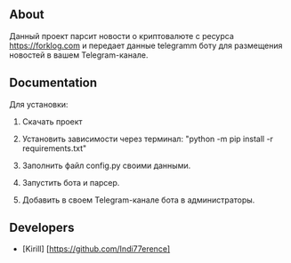 ## About

Данный проект парсит новости о криптовалюте с ресурса https://forklog.com и передает данные telegramm боту для размещения новостей в вашем Telegram-канале.


## Documentation

Для установки:

1. Скачать проект

2. Установить зависимости через терминал:             "python -m pip install -r requirements.txt"

3. Заполнить файл config.py своими данными.

4. Запустить бота и парсер.

5. Добавить в своем Telegram-канале бота в администраторы.

## Developers

- [Kirill] [https://github.com/Indi77erence]



